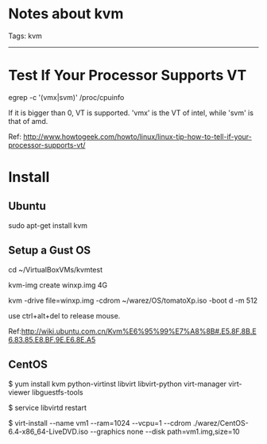 # Notes about kvm
Tags: kvm

------

# Test If Your Processor Supports VT

egrep -c '(vmx|svm)' /proc/cpuinfo

If it is bigger than 0, VT is supported. 'vmx' is the VT of intel, while 'svm' is that of amd.

Ref: http://www.howtogeek.com/howto/linux/linux-tip-how-to-tell-if-your-processor-supports-vt/

# Install

## Ubuntu

sudo apt-get install kvm

## Setup a Gust OS

cd ~/VirtualBoxVMs/kvmtest

kvm-img create winxp.img 4G

kvm -drive file=winxp.img -cdrom ~/warez/OS/tomatoXp.iso -boot d -m 512

use ctrl+alt+del to release mouse.

Ref:http://wiki.ubuntu.com.cn/Kvm%E6%95%99%E7%A8%8B#.E5.8F.8B.E6.83.85.E8.BF.9E.E6.8E.A5

## CentOS

$ yum install kvm python-virtinst libvirt libvirt-python virt-manager virt-viewer libguestfs-tools

$ service libvirtd restart

$ virt-install --name vm1 --ram=1024 --vcpu=1 --cdrom ./warez/CentOS-6.4-x86_64-LiveDVD.iso --graphics none --disk path=vm1.img,size=10
